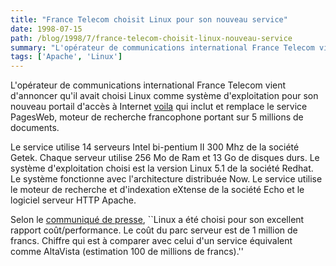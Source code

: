```yaml
---
title: "France Telecom choisit Linux pour son nouveau service"
date: 1998-07-15
path: /blog/1998/7/france-telecom-choisit-linux-nouveau-service
summary: "L'opérateur de communications international France Telecom vient d'annoncer qu'il avait choisi Linux comme système d'exploitation pour son nouveau portail d'accès à Internet voila qui inclut et remplace le service PagesWeb, moteur de recherche francophone portant sur 5 millions de documents."
tags: ['Apache', 'Linux']
---
```


<P>
L'opérateur de communications international France Telecom vient
d'annoncer qu'il avait choisi Linux comme système d'exploitation pour son
nouveau portail d'accès à Internet <A HREF="http://www.voila.fr">voila</A>
qui inclut et remplace le service PagesWeb, moteur de recherche
francophone portant sur 5 millions de documents.  </P>

<P> Le service utilise 14 serveurs Intel bi-pentium II 300 Mhz de la
société Getek. Chaque serveur utilise 256 Mo de Ram et 13 Go de disques
durs. Le système d'exploitation choisi est la version Linux 5.1 de la
société Redhat. Le système fonctionne avec l'architecture distribuée Now.
Le service utilise le moteur de recherche et d'indexation eXtense de la
société Echo et le logiciel serveur HTTP Apache.  </P>

<P> Selon le <A HREF="http://www.dejanews.com/getdoc.xp?AN=371244489">communiqué de presse</A>, ``Linux a été choisi pour son excellent
rapport coût/performance. Le coût du parc serveur est de 1 million de
francs. Chiffre qui est à comparer avec celui d'un service équivalent
comme AltaVista (estimation 100 de millions de francs).''  </P>


